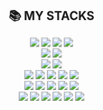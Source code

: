 <div align=center><h2>📚 MY STACKS</h2></div>
<div align=center> 
  <img src="https://img.shields.io/badge/c-A8B9CC?style=for-the-badge&logo=c&logoColor=white"> 
  <img src="https://img.shields.io/badge/c++-00599C?style=for-the-badge&logo=c%2B%2B&logoColor=white">
  <img src="https://img.shields.io/badge/python-3776AB?style=for-the-badge&logo=python&logoColor=white">
  <img src="https://img.shields.io/badge/arduino-00878F?style=for-the-badge&logo=arduino&logoColor=white">
</br>
  <img src="https://img.shields.io/badge/javascript-F7DF1E?style=for-the-badge&logo=javascript&logoColor=black">
  <img src="https://img.shields.io/badge/java-007396?style=for-the-badge&logo=javaicon&logoColor=white"> 
</br>
  <img src="https://img.shields.io/badge/mysql-4479A1?style=for-the-badge&logo=mysql&logoColor=white"> 
  <img src="https://img.shields.io/badge/mariaDB-003545?style=for-the-badge&logo=mariaDB&logoColor=white"> 
</br>
  <img src="https://img.shields.io/badge/node.js-339933?style=for-the-badge&logo=Node.js&logoColor=white"> 
  <img src="https://img.shields.io/badge/express-000000?style=for-the-badge&logo=express&logoColor=white">
  <img src="https://img.shields.io/badge/babel-F9DC3E?style=for-the-badge&logo=babel&logoColor=white">
  <img src="https://img.shields.io/badge/pm2-2B037A?style=for-the-badge&logo=pm2&logoColor=white">
  <img src="https://img.shields.io/badge/firebase-FFCA28?style=for-the-badge&logo=firebase&logoColor=white">
</br>
  <img src="https://img.shields.io/badge/linux-FCC624?style=for-the-badge&logo=linux&logoColor=white">
  <img src="https://img.shields.io/badge/ubuntu-E95420?style=for-the-badge&logo=ubuntu&logoColor=white">
  <img src="https://img.shields.io/badge/centos-262577?style=for-the-badge&logo=centos&logoColor=white">
  <img src="https://img.shields.io/badge/nginx-009639?style=for-the-badge&logo=nginx&logoColor=white">
  <img src="https://img.shields.io/badge/amazon aws-232F3E?style=for-the-badge&logo=amazonaws&logoColor=white">
</br>
  <img src="https://img.shields.io/badge/github-181717?style=for-the-badge&logo=github&logoColor=white">
  <img src="https://img.shields.io/badge/git-F05032?style=for-the-badge&logo=git&logoColor=white">
  <img src="https://img.shields.io/badge/notion-000000?style=for-the-badge&logo=notion&logoColor=white">
  <img src="https://img.shields.io/badge/visual studio code-007ACC?style=for-the-badge&logo=visualstudiocode&logoColor=white">
  <img src="https://img.shields.io/badge/datagrip-000000?style=for-the-badge&logo=datagrip&logoColor=white">
  <img src="https://img.shields.io/badge/postman-FF6C37?style=for-the-badge&logo=postman&logoColor=white">
</div>
